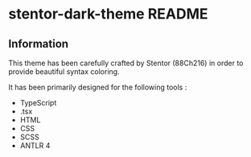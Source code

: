 # stentor-dark-theme README

## Information

This theme has been carefully crafted by Stentor (88Ch216) in order to provide beautiful syntax coloring.

It has been primarily designed for the following tools :
- TypeScript
- .tsx
- HTML
- CSS
- SCSS
- ANTLR 4